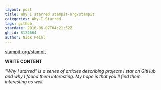 ```yaml
---
layout: post
title: Why I starred stampit-org/stampit
categories: Why-I-Starred
tags: github
stardate: 2016-06-07T04:21:52Z
gh_id: 8124664
author: Nick Peihl
---
```


[stampit-org/stampit](star.repo.html_url)

**WRITE CONTENT**

*"Why I starred" is a series of articles describing projects I star on GitHub and why I found them interesting. My hope is that you'll find them interesting as well.*

